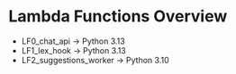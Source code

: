 # Lambda Functions Overview

- LF0_chat_api → Python 3.13
- LF1_lex_hook → Python 3.13
- LF2_suggestions_worker → Python 3.10